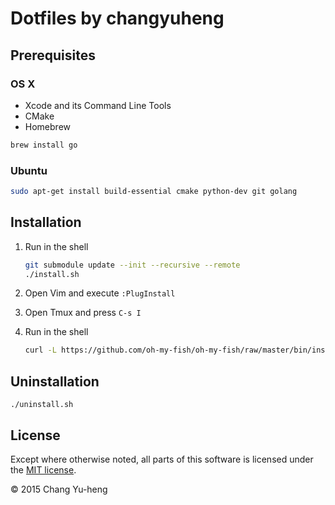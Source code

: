 # Dotfiles by changyuheng

## Prerequisites

### OS X

- Xcode and its Command Line Tools
- CMake
- Homebrew

```sh
brew install go
```

### Ubuntu

```sh
sudo apt-get install build-essential cmake python-dev git golang
```

## Installation

1. Run in the shell

    ```sh
    git submodule update --init --recursive --remote
    ./install.sh
    ```

2. Open Vim and execute `:PlugInstall`

3. Open Tmux and press `C-s I`

4. Run in the shell

    ```sh
    curl -L https://github.com/oh-my-fish/oh-my-fish/raw/master/bin/install | fish
    ```

## Uninstallation

```
./uninstall.sh
```

## License

Except where otherwise noted, all parts of this software is licensed under the
[MIT license](http://opensource.org/licenses/MIT).

© 2015 Chang Yu-heng
